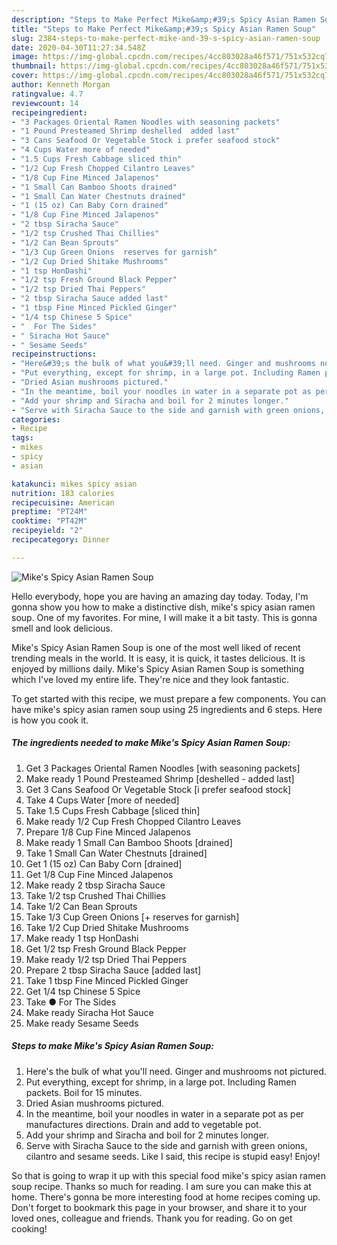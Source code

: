 ```yaml
---
description: "Steps to Make Perfect Mike&amp;#39;s Spicy Asian Ramen Soup"
title: "Steps to Make Perfect Mike&amp;#39;s Spicy Asian Ramen Soup"
slug: 2384-steps-to-make-perfect-mike-and-39-s-spicy-asian-ramen-soup
date: 2020-04-30T11:27:34.548Z
image: https://img-global.cpcdn.com/recipes/4cc803028a46f571/751x532cq70/mikes-spicy-asian-ramen-soup-recipe-main-photo.jpg
thumbnail: https://img-global.cpcdn.com/recipes/4cc803028a46f571/751x532cq70/mikes-spicy-asian-ramen-soup-recipe-main-photo.jpg
cover: https://img-global.cpcdn.com/recipes/4cc803028a46f571/751x532cq70/mikes-spicy-asian-ramen-soup-recipe-main-photo.jpg
author: Kenneth Morgan
ratingvalue: 4.7
reviewcount: 14
recipeingredient:
- "3 Packages Oriental Ramen Noodles with seasoning packets"
- "1 Pound Presteamed Shrimp deshelled  added last"
- "3 Cans Seafood Or Vegetable Stock i prefer seafood stock"
- "4 Cups Water more of needed"
- "1.5 Cups Fresh Cabbage sliced thin"
- "1/2 Cup Fresh Chopped Cilantro Leaves"
- "1/8 Cup Fine Minced Jalapenos"
- "1 Small Can Bamboo Shoots drained"
- "1 Small Can Water Chestnuts drained"
- "1 (15 oz) Can Baby Corn drained"
- "1/8 Cup Fine Minced Jalapenos"
- "2 tbsp Siracha Sauce"
- "1/2 tsp Crushed Thai Chillies"
- "1/2 Can Bean Sprouts"
- "1/3 Cup Green Onions  reserves for garnish"
- "1/2 Cup Dried Shitake Mushrooms"
- "1 tsp HonDashi"
- "1/2 tsp Fresh Ground Black Pepper"
- "1/2 tsp Dried Thai Peppers"
- "2 tbsp Siracha Sauce added last"
- "1 tbsp Fine Minced Pickled Ginger"
- "1/4 tsp Chinese 5 Spice"
- "  For The Sides"
- " Siracha Hot Sauce"
- " Sesame Seeds"
recipeinstructions:
- "Here&#39;s the bulk of what you&#39;ll need. Ginger and mushrooms not pictured."
- "Put everything, except for shrimp, in a large pot. Including Ramen packets. Boil for 15 minutes."
- "Dried Asian mushrooms pictured."
- "In the meantime, boil your noodles in water in a separate pot as per manufactures directions. Drain and add to vegetable pot."
- "Add your shrimp and Siracha and boil for 2 minutes longer."
- "Serve with Siracha Sauce to the side and garnish with green onions, cilantro and sesame seeds. Like I said, this recipe is stupid easy! Enjoy!"
categories:
- Recipe
tags:
- mikes
- spicy
- asian

katakunci: mikes spicy asian 
nutrition: 183 calories
recipecuisine: American
preptime: "PT24M"
cooktime: "PT42M"
recipeyield: "2"
recipecategory: Dinner

---
```



![Mike&#39;s Spicy Asian Ramen Soup](https://img-global.cpcdn.com/recipes/4cc803028a46f571/751x532cq70/mikes-spicy-asian-ramen-soup-recipe-main-photo.jpg)

Hello everybody, hope you are having an amazing day today. Today, I'm gonna show you how to make a distinctive dish, mike&#39;s spicy asian ramen soup. One of my favorites. For mine, I will make it a bit tasty. This is gonna smell and look delicious.

Mike&#39;s Spicy Asian Ramen Soup is one of the most well liked of recent trending meals in the world. It is easy, it is quick, it tastes delicious. It is enjoyed by millions daily. Mike&#39;s Spicy Asian Ramen Soup is something which I've loved my entire life. They're nice and they look fantastic.




To get started with this recipe, we must prepare a few components. You can have mike&#39;s spicy asian ramen soup using 25 ingredients and 6 steps. Here is how you cook it.

<!--inarticleads1-->

##### The ingredients needed to make Mike&#39;s Spicy Asian Ramen Soup:

1. Get 3 Packages Oriental Ramen Noodles [with seasoning packets]
1. Make ready 1 Pound Presteamed Shrimp [deshelled - added last]
1. Get 3 Cans Seafood Or Vegetable Stock [i prefer seafood stock]
1. Take 4 Cups Water [more of needed]
1. Take 1.5 Cups Fresh Cabbage [sliced thin]
1. Make ready 1/2 Cup Fresh Chopped Cilantro Leaves
1. Prepare 1/8 Cup Fine Minced Jalapenos
1. Make ready 1 Small Can Bamboo Shoots [drained]
1. Take 1 Small Can Water Chestnuts [drained]
1. Get 1 (15 oz) Can Baby Corn [drained]
1. Get 1/8 Cup Fine Minced Jalapenos
1. Make ready 2 tbsp Siracha Sauce
1. Take 1/2 tsp Crushed Thai Chillies
1. Take 1/2 Can Bean Sprouts
1. Take 1/3 Cup Green Onions [+ reserves for garnish]
1. Take 1/2 Cup Dried Shitake Mushrooms
1. Make ready 1 tsp HonDashi
1. Get 1/2 tsp Fresh Ground Black Pepper
1. Make ready 1/2 tsp Dried Thai Peppers
1. Prepare 2 tbsp Siracha Sauce [added last]
1. Take 1 tbsp Fine Minced Pickled Ginger
1. Get 1/4 tsp Chinese 5 Spice
1. Take  ● For The Sides
1. Make ready  Siracha Hot Sauce
1. Make ready  Sesame Seeds




<!--inarticleads2-->

##### Steps to make Mike&#39;s Spicy Asian Ramen Soup:

1. Here&#39;s the bulk of what you&#39;ll need. Ginger and mushrooms not pictured.
1. Put everything, except for shrimp, in a large pot. Including Ramen packets. Boil for 15 minutes.
1. Dried Asian mushrooms pictured.
1. In the meantime, boil your noodles in water in a separate pot as per manufactures directions. Drain and add to vegetable pot.
1. Add your shrimp and Siracha and boil for 2 minutes longer.
1. Serve with Siracha Sauce to the side and garnish with green onions, cilantro and sesame seeds. Like I said, this recipe is stupid easy! Enjoy!




So that is going to wrap it up with this special food mike&#39;s spicy asian ramen soup recipe. Thanks so much for reading. I am sure you can make this at home. There's gonna be more interesting food at home recipes coming up. Don't forget to bookmark this page in your browser, and share it to your loved ones, colleague and friends. Thank you for reading. Go on get cooking!
